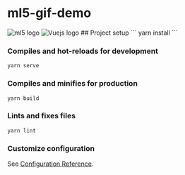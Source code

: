 # ml5-gif-demo

<img src="https://avatars2.githubusercontent.com/u/36965392?v=4" alt="ml5 logo"/>
<img src="https://c7.uihere.com/files/70/60/845/vue-js-javascript-library-github-github.jpg" alt="Vuejs logo"/>
## Project setup
```
yarn install
```

### Compiles and hot-reloads for development
```
yarn serve
```

### Compiles and minifies for production
```
yarn build
```

### Lints and fixes files
```
yarn lint
```

### Customize configuration
See [Configuration Reference](https://cli.vuejs.org/config/).

